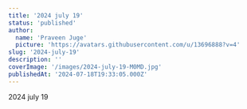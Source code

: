 ```yaml
---
title: '2024 july 19'
status: 'published'
author:
  name: 'Praveen Juge'
  picture: 'https://avatars.githubusercontent.com/u/13696888?v=4'
slug: '2024-july-19'
description: ''
coverImage: '/images/2024-july-19-M0MD.jpg'
publishedAt: '2024-07-18T19:33:05.000Z'
---
```


2024 july 19
